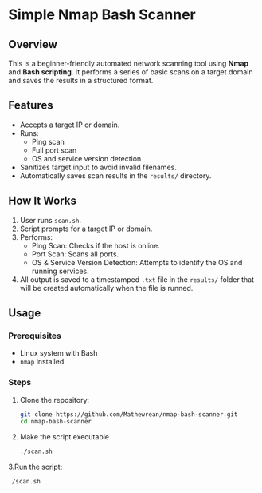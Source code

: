 # Simple Nmap Bash Scanner

## Overview
This is a beginner-friendly automated network scanning tool using **Nmap** and **Bash scripting**. It performs a series of basic scans on a target domain and saves the results in a structured format.

## Features
- Accepts a target IP or domain.
- Runs:
  - Ping scan
  - Full port scan
  - OS and service version detection
- Sanitizes target input to avoid invalid filenames.
- Automatically saves scan results in the `results/` directory.

## How It Works
1. User runs `scan.sh`.
2. Script prompts for a target IP or domain.
3. Performs:
   - Ping Scan: Checks if the host is online.
   - Port Scan: Scans all ports.
   - OS & Service Version Detection: Attempts to identify the OS and running services.
4. All output is saved to a timestamped `.txt` file in the `results/` folder that will be created automatically when the file is runned.

## Usage

### Prerequisites
- Linux system with Bash
- `nmap` installed

### Steps
1. Clone the repository:
   ```bash
   git clone https://github.com/Mathewrean/nmap-bash-scanner.git
   cd nmap-bash-scanner
2. Make the script executable
   ```bash
   ./scan.sh
3.Run the script:
```bash
./scan.sh

